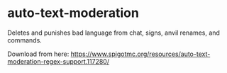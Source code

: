 # auto-text-moderation
Deletes and punishes bad language from chat, signs, anvil renames, and commands.

Download from here: https://www.spigotmc.org/resources/auto-text-moderation-regex-support.117280/
